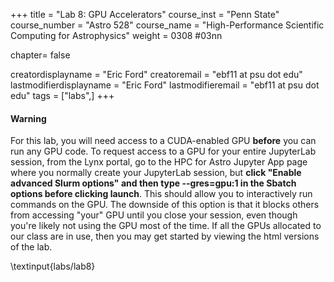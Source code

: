 +++
title = "Lab 8: GPU Accelerators"
course_inst = "Penn State"
course_number = "Astro 528"
course_name = "High-Performance Scientific Computing for Astrophysics"
weight = 0308  #03nn

chapter= false

creatordisplayname = "Eric Ford"
creatoremail = "ebf11 at psu dot edu"
lastmodifierdisplayname = "Eric Ford"
lastmodifieremail = "ebf11 at psu dot edu"
tags = ["labs",]
+++

#### Warning
For this lab, you will need access to a CUDA-enabled GPU **before** you can run any GPU code.
To request access to a GPU for your entire JupyterLab session, 
from the Lynx portal, go to the HPC for Astro Jupyter App page where you normally create your JupyterLab session, but **click "Enable advanced Slurm options" and then type --gres=gpu:1 in the Sbatch options before clicking launch**. 
This should allow you to interactively run commands on the GPU. The downside of this option is that it blocks others from accessing "your" GPU until you close your session, even though you're likely not using the GPU most of the time.
If all the GPUs allocated to our class are in use, then you may get started by viewing the html versions of the lab.

\textinput{labs/lab8}
